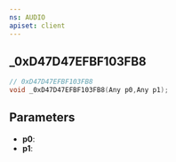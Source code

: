 ```yaml
---
ns: AUDIO
apiset: client
---
```

## _0xD47D47EFBF103FB8

```c
// 0xD47D47EFBF103FB8
void _0xD47D47EFBF103FB8(Any p0,Any p1);
```


## Parameters
* **p0**:
* **p1**: